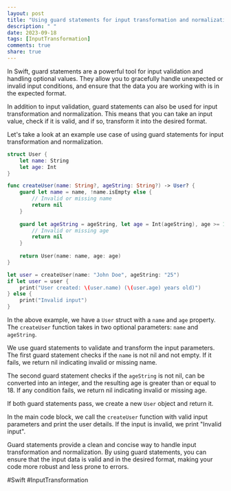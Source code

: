 ```yaml
---
layout: post
title: "Using guard statements for input transformation and normalization in Swift"
description: " "
date: 2023-09-18
tags: [InputTransformation]
comments: true
share: true
---
```


In Swift, guard statements are a powerful tool for input validation and handling optional values. They allow you to gracefully handle unexpected or invalid input conditions, and ensure that the data you are working with is in the expected format.

In addition to input validation, guard statements can also be used for input transformation and normalization. This means that you can take an input value, check if it is valid, and if so, transform it into the desired format.

Let's take a look at an example use case of using guard statements for input transformation and normalization.

```swift
struct User {
    let name: String
    let age: Int
}

func createUser(name: String?, ageString: String?) -> User? {
    guard let name = name, !name.isEmpty else {
        // Invalid or missing name
        return nil
    }
    
    guard let ageString = ageString, let age = Int(ageString), age >= 18 else {
        // Invalid or missing age
        return nil
    }
    
    return User(name: name, age: age)
}

let user = createUser(name: "John Doe", ageString: "25")
if let user = user {
    print("User created: \(user.name) (\(user.age) years old)")
} else {
    print("Invalid input")
}
```

In the above example, we have a `User` struct with a `name` and `age` property. The `createUser` function takes in two optional parameters: `name` and `ageString`. 

We use guard statements to validate and transform the input parameters. The first guard statement checks if the `name` is not nil and not empty. If it fails, we return nil indicating invalid or missing name.

The second guard statement checks if the `ageString` is not nil, can be converted into an integer, and the resulting age is greater than or equal to 18. If any condition fails, we return nil indicating invalid or missing age.

If both guard statements pass, we create a new `User` object and return it.

In the main code block, we call the `createUser` function with valid input parameters and print the user details. If the input is invalid, we print "Invalid input".

Guard statements provide a clean and concise way to handle input transformation and normalization. By using guard statements, you can ensure that the input data is valid and in the desired format, making your code more robust and less prone to errors.

#Swift #InputTransformation